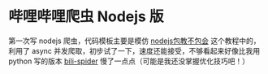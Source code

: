 # 哔哩哔哩爬虫 Nodejs 版

第一次写 nodejs 爬虫，代码模板主要是模仿 [nodejs包教不包会](https://github.com/alsotang/node-lessons) 这个教程中的，利用了 async 并发爬取，初步试了一下，速度还能接受，不够看起来好像比我用 python 写的版本 [bili-spider](https://github.com/chenjiandongx/bili-spider) 慢了一点点（可能是我还没掌握优化技巧吧！）

